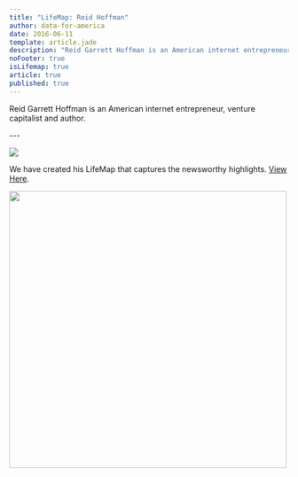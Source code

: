 ```yaml
---
title: "LifeMap: Reid Hoffman"
author: data-for-america
date: 2016-06-11
template: article.jade
description: "Reid Garrett Hoffman is an American internet entrepreneur, venture capitalist and author."
noFooter: true
isLifemap: true
article: true
published: true
---
```


<p>
  Reid Garrett Hoffman is an American internet entrepreneur, venture capitalist and author.
</p>
---
<p>
<img class="ui medium image" style="margin: 0 auto;" src="http://lifemap.io/img/reidhoffman.gif" />
</p>
<p>
   We have created his LifeMap that captures the newsworthy highlights. <a href="http://lifemap.io/reidhoffman/" target="_blank">View Here</a>.
</p>
<a href="http://lifemap.io/reidhoffman/" target="_blank">
<img class="ui medium image" style="width:500px; margin: 0 auto;" src="/img/lifemap/reidhoffman.jpg" />
</a>
